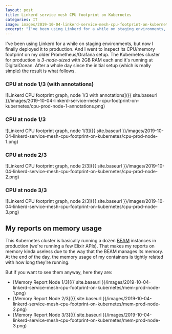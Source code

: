 ```yaml
---
layout: post
title: Linkerd service mesh CPU footprint on Kubernetes
categories: IT
image: images/2019-10-04-linkerd-service-mesh-cpu-footprint-on-kubernetes/cpu-prod-node-1-annotations.png
excerpt: "I've been using Linkerd for a while on staging environments, but now I finally deployed it to production. And I went to inspect its CPU/memory footprint on my older Prometheus/Grafana setup. The Kubernetes cluster for production is 3-node-sized with 2GB RAM each and it's running at DigitalOcean. After a whole day since the initial setup (which is really simple) the result is what follows."
---
```


I've been using Linkerd for a while on staging environments, but now I finally deployed it to production. And I went to inspect its CPU/memory footprint on my older Prometheus/Grafana setup. The Kubernetes cluster for production is *3-node-sized* with 2GB RAM each and it's running at DigitalOcean. After a whole day since the initial setup (which is really simple) the result is what follows.

### CPU at node 1/3 (with annotations)
![Linkerd CPU footprint graph, node 1/3 with annotations]({{ site.baseurl }}/images/2019-10-04-linkerd-service-mesh-cpu-footprint-on-kubernetes/cpu-prod-node-1-annotations.png)

### CPU at node 1/3
![Linkerd CPU footprint graph, node 1/3]({{ site.baseurl }}/images/2019-10-04-linkerd-service-mesh-cpu-footprint-on-kubernetes/cpu-prod-node-1.png)

### CPU at node 2/3
![Linkerd CPU footprint graph, node 2/3]({{ site.baseurl }}/images/2019-10-04-linkerd-service-mesh-cpu-footprint-on-kubernetes/cpu-prod-node-2.png)

### CPU at node 3/3
![Linkerd CPU footprint graph, node 2/3]({{ site.baseurl }}/images/2019-10-04-linkerd-service-mesh-cpu-footprint-on-kubernetes/cpu-prod-node-3.png)

## My reports on memory usage

This Kubernetes cluster is basically running a dozen [BEAM](https://en.wikipedia.org/wiki/BEAM_(Erlang_virtual_machine)) instances in production (we're running a few Elixir APIs). That makes my reports on memory kinda useless due to the way that the BEAM manages its memory. At the end of the day, the memory usage of my containers is tightly related with how long they're running.

But if you want to see them anyway, here they are:

- [Memory Report Node 1/3]({{ site.baseurl }}/images/2019-10-04-linkerd-service-mesh-cpu-footprint-on-kubernetes/mem-prod-node-1.png)
- [Memory Report Node 2/3]({{ site.baseurl }}/images/2019-10-04-linkerd-service-mesh-cpu-footprint-on-kubernetes/mem-prod-node-2.png)
- [Memory Report Node 3/3]({{ site.baseurl }}/images/2019-10-04-linkerd-service-mesh-cpu-footprint-on-kubernetes/mem-prod-node-3.png)
